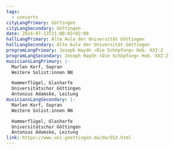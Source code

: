 ```yaml
---
tags:
  - concerts
cityLangPrimary: Göttingen
cityLangSecondary: Göttingen
date: 2024-07-13T21:00:02+02:00
hallLangPrimary: Alte Aula der Universität Göttingen
hallLangSecondary: Alte Aula der Universität Göttingen
programLangPrimary: Joseph Haydn »Die Schöpfung« Hob. XXI:2
programLangSecondary: Joseph Haydn »Die Schöpfung« Hob. XXI:2
musiciansLangPrimary: |-
  Marlen Korf, Sopran
  Weitere Solist:innen NN

  Hammerflügel, Glasharfe
  Universitätschor Göttingen
  Antonius Adamske, Leitung
musiciansLangSecondary: |-
  Marlen Korf, Sopran
  Weitere Solist:innen NN

  Hammerflügel, Glasharfe
  Universitätschor Göttingen
  Antonius Adamske, Leitung
link: https://www.uni-goettingen.de/de/552.html
---
```

